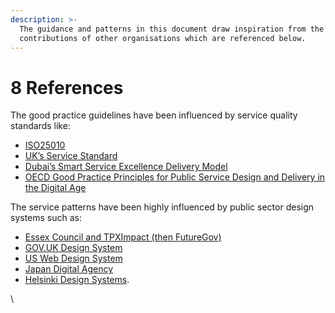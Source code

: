 ```yaml
---
description: >-
  The guidance and patterns in this document draw inspiration from the valuable
  contributions of other organisations which are referenced below.
---
```


# 8 References

The good practice guidelines have been influenced by service quality standards like:

* [ISO25010](https://iso25000.com/index.php/en/iso-25000-standards/iso-25010)
* [UK’s Service Standard](https://www.gov.uk/service-manual/service-standard)
* [Dubai’s Smart Service Excellence Delivery Model](https://mbrsgcdn.azureedge.net/cmsstorage/mbrsg/files/b5/b5a1e930-4933-43cd-ab4c-ddc72ef09a48.pdf)&#x20;
* [OECD Good Practice Principles for Public Service Design and Delivery in the Digital Age](https://www.oecd.org/publications/oecd-good-practice-principles-for-public-service-design-and-delivery-in-the-digital-age-2ade500b-en.htm)



The service patterns have been highly influenced by public sector design systems such as:&#x20;

* [Essex Council and TPXImpact (then FutureGov)](https://patterns.wearefuturegov.com/services)&#x20;
* [GOV.UK](https://design-system.service.gov.uk/)[ Design System](https://design-system.service.gov.uk/)
* [US Web Design System](https://designsystem.digital.gov/)
* [Japan Digital Agency](https://t.co/aMC43jmM7h)
* [Helsinki Design Systems](https://hds.hel.fi/).&#x20;



\
